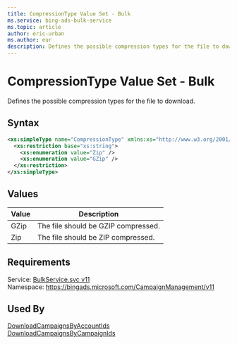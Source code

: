 ```yaml
---
title: CompressionType Value Set - Bulk
ms.service: bing-ads-bulk-service
ms.topic: article
author: eric-urban
ms.author: eur
description: Defines the possible compression types for the file to download.
---
```

# CompressionType Value Set - Bulk
Defines the possible compression types for the file to download.

## Syntax
```xml
<xs:simpleType name="CompressionType" xmlns:xs="http://www.w3.org/2001/XMLSchema">
  <xs:restriction base="xs:string">
    <xs:enumeration value="Zip" />
    <xs:enumeration value="GZip" />
  </xs:restriction>
</xs:simpleType>
```

## <a name="values"></a>Values

|Value|Description|
|-----------|---------------|
|<a name="gzip"></a>GZip|The file should be GZIP compressed.|
|<a name="zip"></a>Zip|The file should be ZIP compressed.|

## Requirements
Service: [BulkService.svc v11](https://bulk.api.bingads.microsoft.com/Api/Advertiser/CampaignManagement/v11/BulkService.svc)  
Namespace: https://bingads.microsoft.com/CampaignManagement/v11  

## Used By
[DownloadCampaignsByAccountIds](downloadcampaignsbyaccountids.md)  
[DownloadCampaignsByCampaignIds](downloadcampaignsbycampaignids.md)  
